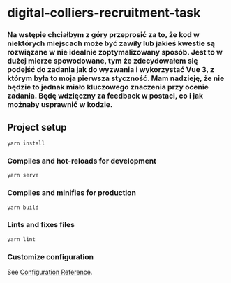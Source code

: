 # digital-colliers-recruitment-task

### Na wstępie chciałbym z góry przeprosić za to, że kod w niektórych miejscach może być zawiły lub jakieś kwestie są rozwiązane w nie idealnie zoptymalizowany sposób. Jest to w dużej mierze spowodowane, tym że zdecydowałem się podejść do zadania jak do wyzwania i wykorzystać Vue 3, z którym była to moja pierwsza styczność. Mam nadzieję, że nie będzie to jednak miało kluczowego znaczenia przy ocenie zadania. Będę wdzięczny za feedback w postaci, co i jak możnaby usprawnić w kodzie.

## Project setup
```
yarn install
```

### Compiles and hot-reloads for development
```
yarn serve
```

### Compiles and minifies for production
```
yarn build
```

### Lints and fixes files
```
yarn lint
```

### Customize configuration
See [Configuration Reference](https://cli.vuejs.org/config/).
